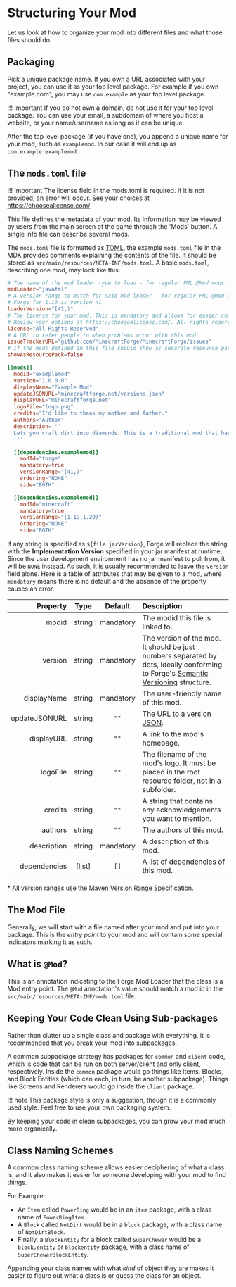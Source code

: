 Structuring Your Mod
====================

Let us look at how to organize your mod into different files and what those files should do.

Packaging
---------

Pick a unique package name. If you own a URL associated with your project, you can use it as your top level package. For example if you own "example.com", you may use `com.example` as your top level package.

!!! important
    If you do not own a domain, do not use it for your top level package. You can use your email, a subdomain of where you host a website, or your name/username as long as it can be unique.

After the top level package (if you have one), you append a unique name for your mod, such as `examplemod`. In our case it will end up as `com.example.examplemod`.

The `mods.toml` file
-------------------

!!! important
    The license field in the mods.toml is required. If it is not provided, an error will occur. See your choices at https://choosealicense.com/

This file defines the metadata of your mod. Its information may be viewed by users from the main screen of the game through the 'Mods' button. A single info file can describe several mods.

The `mods.toml` file is formatted as [TOML][], the example `mods.toml` file in the MDK provides comments explaining the contents of the file. It should be stored as `src/main/resources/META-INF/mods.toml`. A basic `mods.toml`, describing one mod, may look like this:
```toml
# The name of the mod loader type to load - for regular FML @Mod mods it should be javafml
modLoader="javafml"
# A version range to match for said mod loader - for regular FML @Mod it will be the forge version
# Forge for 1.19 is version 41
loaderVersion="[41,)"
# The license for your mod. This is mandatory and allows for easier comprehension of your redistributive properties.
# Review your options at https://choosealicense.com/. All rights reserved is the default copyright stance, and is thus the default here.
license="All Rights Reserved"
# A URL to refer people to when problems occur with this mod
issueTrackerURL="github.com/MinecraftForge/MinecraftForge/issues"
# If the mods defined in this file should show as separate resource packs
showAsResourcePack=false

[[mods]]
  modId="examplemod"
  version="1.0.0.0"
  displayName="Example Mod"
  updateJSONURL="minecraftforge.net/versions.json"
  displayURL="minecraftforge.net"
  logoFile="logo.png"
  credits="I'd like to thank my mother and father."
  authors="Author"
  description='''
  Lets you craft dirt into diamonds. This is a traditional mod that has existed for eons. It is ancient. The holy Notch created it. Jeb rainbowfied it. Dinnerbone made it upside down. Etc.
  '''

  [[dependencies.examplemod]]
    modId="forge"
    mandatory=true
    versionRange="[41,)"
    ordering="NONE"
    side="BOTH"

  [[dependencies.examplemod]]
    modId="minecraft"
    mandatory=true
    versionRange="[1.19,1.20)"
    ordering="NONE"
    side="BOTH"
```

If any string is specified as `${file.jarVersion}`, Forge will replace the string with the **Implementation Version** specified in your jar manifest at runtime. Since the user development environment has no jar manifest to pull from, it will be `NONE` instead. As such, it is usually recommended to leave the `version` field alone. Here is a table of attributes that may be given to a mod, where `mandatory` means there is no default and the absence of the property causes an error.

|     Property  |   Type   | Default   | Description |
|-------------: |:--------:|:--------: |:------------|
|        modid  |  string  | mandatory | The modid this file is linked to. |
|      version  |  string  | mandatory | The version of the mod. It should be just numbers separated by dots, ideally conforming to Forge's [Semantic Versioning][versioning] structure. |
|  displayName  |  string  | mandatory | The user-friendly name of this mod. |
| updateJSONURL |  string  |   `""`    | The URL to a [version JSON][updatechecker]. |
|   displayURL  |  string  |   `""`    | A link to the mod's homepage. |
|     logoFile  |  string  |   `""`    | The filename of the mod's logo. It must be placed in the root resource folder, not in a subfolder. |
|      credits  |  string  |   `""`    | A string that contains any acknowledgements you want to mention. |
|      authors  |  string  |   `""`    | The authors of this mod. |
|  description  |  string  | mandatory | A description of this mod. |
| dependencies  | [list]   |   `[]`    | A list of dependencies of this mod. |

\* All version ranges use the [Maven Version Range Specification][mvr].

The Mod File
------------

Generally, we will start with a file named after your mod and put into your package. This is the *entry point* to your mod and will contain some special indicators marking it as such.

What is `@Mod`?
-------------

This is an annotation indicating to the Forge Mod Loader that the class is a Mod entry point. The `@Mod` annotation's value should match a mod id in the `src/main/resources/META-INF/mods.toml` file.

Keeping Your Code Clean Using Sub-packages
------------------------------------------

Rather than clutter up a single class and package with everything, it is recommended that you break your mod into subpackages.

A common subpackage strategy has packages for `common` and `client` code, which is code that can be run on both server/client and only client, respectively. Inside the `common` package would go things like Items, Blocks, and Block Entities (which can each, in turn, be another subpackage). Things like Screens and Renderers would go inside the `client` package.

!!! note
    This package style is only a suggestion, though it is a commonly used style. Feel free to use your own packaging system.

By keeping your code in clean subpackages, you can grow your mod much more organically.

Class Naming Schemes
--------------------

A common class naming scheme allows easier deciphering of what a class is, and it also makes it easier for someone developing with your mod to find things.

For Example:

* An `Item` called `PowerRing` would be in an `item` package, with a class name of `PowerRingItem`.
* A `Block` called `NotDirt` would be in a `block` package, with a class name of `NotDirtBlock`.
* Finally, a `BlockEntity` for a block called `SuperChewer` would be a `block.entity` or `blockentity` package, with a class name of `SuperChewerBlockEntity`.

Appending your class names with what *kind* of object they are makes it easier to figure out what a class is or guess the class for an object.

[TOML]: https://github.com/toml-lang/toml
[versioning]: ./versioning.md
[updatechecker]: ../misc/updatechecker.md
[mvr]: https://maven.apache.org/enforcer/enforcer-rules/versionRanges.html
